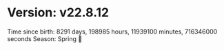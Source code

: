 # Version: v22.8.12
Time since birth: 8291 days, 198985 hours, 11939100 minutes, 716346000 seconds
Season: Spring 🌸
